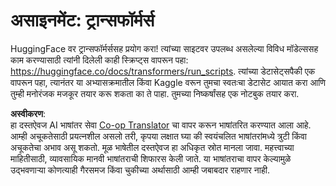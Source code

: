 <!--
CO_OP_TRANSLATOR_METADATA:
{
  "original_hash": "177f3ea3995d725e6f9f5c66af16edcd",
  "translation_date": "2025-08-26T08:40:56+00:00",
  "source_file": "lessons/5-NLP/18-Transformers/assignment.md",
  "language_code": "mr"
}
-->
# असाइनमेंट: ट्रान्सफॉर्मर्स

HuggingFace वर ट्रान्सफॉर्मर्ससह प्रयोग करा! त्यांच्या साइटवर उपलब्ध असलेल्या विविध मॉडेल्ससह काम करण्यासाठी त्यांनी दिलेली काही स्क्रिप्ट्स वापरून पहा: https://huggingface.co/docs/transformers/run_scripts. त्यांच्या डेटासेट्सपैकी एक वापरून पहा, त्यानंतर या अभ्यासक्रमातील किंवा Kaggle वरून तुमचा स्वतःचा डेटासेट आयात करा आणि तुम्ही मनोरंजक मजकूर तयार करू शकता का ते पाहा. तुमच्या निष्कर्षांसह एक नोटबुक तयार करा.

**अस्वीकरण**:  
हा दस्तऐवज AI भाषांतर सेवा [Co-op Translator](https://github.com/Azure/co-op-translator) चा वापर करून भाषांतरित करण्यात आला आहे. आम्ही अचूकतेसाठी प्रयत्नशील असलो तरी, कृपया लक्षात घ्या की स्वयंचलित भाषांतरांमध्ये त्रुटी किंवा अचूकतेचा अभाव असू शकतो. मूळ भाषेतील दस्तऐवज हा अधिकृत स्रोत मानला जावा. महत्त्वाच्या माहितीसाठी, व्यावसायिक मानवी भाषांतराची शिफारस केली जाते. या भाषांतराचा वापर केल्यामुळे उद्भवणाऱ्या कोणत्याही गैरसमज किंवा चुकीच्या अर्थासाठी आम्ही जबाबदार राहणार नाही.